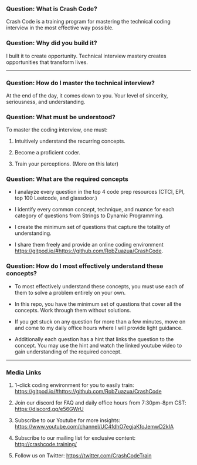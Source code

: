 ### Question: What is Crash Code?

Crash Code is a training program for mastering the technical coding interview in the most effective way possible.

### Question: Why did you build it?

I built it to create opportunity. Technical interview mastery creates opportunities that transform lives.

---

### Question: How do I master the technical interview?

At the end of the day, it comes down to you. Your level of sincerity, seriousness, and understanding.

### Question: What must be understood?

To master the coding interview, one must:

1. Intuitively understand the recurring concepts.

2. Become a proficient coder. 

3. Train your perceptions. (More on this later)

### Question: What are the required concepts

- I analayze every question in the top 4 code prep resources (CTCI, EPI, top 100 Leetcode, and glassdoor.) 

- I identify every common concept, technique, and nuance for each category of questions from Strings to Dynamic Programming.

- I create the minimum set of questions that capture the totality of understanding. 

- I share them freely and provide an online coding environment https://gitpod.io/#https://github.com/RobZuazua/CrashCode.

### Question: How do I most effectively understand these concepts?

- To most effectively understand these concepts, you must use each of them to solve a problem entirely on your own.

- In this repo, you have the minimum set of questions that cover all the concepts. Work through them without solutions.

- If you get stuck on any question for more than a few minutes, move on and come to my daily office hours where I will provide light guidance. 

- Additionally each question has a hint that links the question to the concept. You may use the hint and watch the linked youtube video to gain understanding of the required concept. 

---

### Media Links

1. 1-click coding environment for you to easily train: https://gitpod.io/#https://github.com/RobZuazua/CrashCode

2. Join our discord for FAQ and daily office hours from 7:30pm-8pm CST: https://discord.gg/e56GWrU

3. Subscribe to our Youtube for more insights: https://www.youtube.com/channel/UC4fdhO7egjaKfoJemwD2kIA

4. Subscribe to our mailing list for exclusive content: http://crashcode.training/

5. Follow us on Twitter: https://twitter.com/CrashCodeTrain
